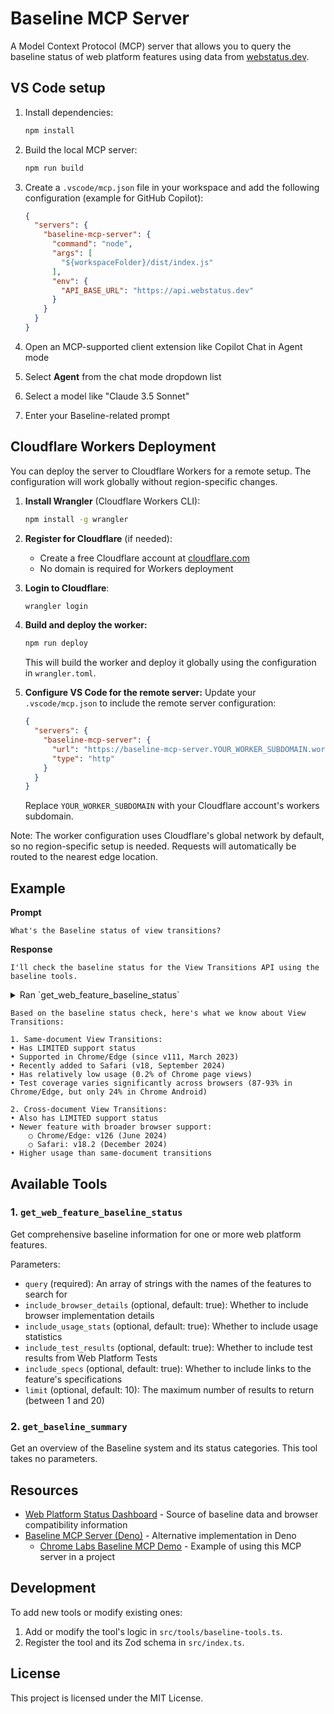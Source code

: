 # Baseline MCP Server

A Model Context Protocol (MCP) server that allows you to query the baseline status of web platform features using data from [webstatus.dev](https://webstatus.dev/).

## VS Code setup

1. Install dependencies:
   ```bash
   npm install
   ```

2. Build the local MCP server:
   ```bash
   npm run build
   ```

3. Create a `.vscode/mcp.json` file in your workspace and add the following configuration (example for GitHub Copilot):
   ```json
   {
     "servers": {
       "baseline-mcp-server": {
         "command": "node",
         "args": [
           "${workspaceFolder}/dist/index.js"
         ],
         "env": {
           "API_BASE_URL": "https://api.webstatus.dev"
         }
       }
     }
   }
   ```

4. Open an MCP-supported client extension like Copilot Chat in Agent mode
5. Select **Agent** from the chat mode dropdown list
6. Select a model like "Claude 3.5 Sonnet"
7. Enter your Baseline-related prompt

## Cloudflare Workers Deployment

You can deploy the server to Cloudflare Workers for a remote setup. The configuration will work globally without region-specific changes.

1. **Install Wrangler** (Cloudflare Workers CLI):
   ```bash
   npm install -g wrangler
   ```

2. **Register for Cloudflare** (if needed):
   - Create a free Cloudflare account at [cloudflare.com](https://cloudflare.com)
   - No domain is required for Workers deployment

3. **Login to Cloudflare**:
   ```bash
   wrangler login
   ```

4. **Build and deploy the worker:**
   ```bash
   npm run deploy
   ```
   This will build the worker and deploy it globally using the configuration in `wrangler.toml`.

5. **Configure VS Code for the remote server:**
   Update your `.vscode/mcp.json` to include the remote server configuration:
   ```json
   {
     "servers": {
       "baseline-mcp-server": {
         "url": "https://baseline-mcp-server.YOUR_WORKER_SUBDOMAIN.workers.dev",
         "type": "http"
       }
     }
   }
   ```
   Replace `YOUR_WORKER_SUBDOMAIN` with your Cloudflare account's workers subdomain.

Note: The worker configuration uses Cloudflare's global network by default, so no region-specific setup is needed. Requests will automatically be routed to the nearest edge location.

## Example

**Prompt**

```
What's the Baseline status of view transitions?
```

**Response**

```
I'll check the baseline status for the View Transitions API using the baseline tools.
```

<details>
<summary>Ran  `get_web_feature_baseline_status`</summary>

**Input**
```json
{
  "query": [
    "view transitions"
  ]
}
```

**Output**

# 🌐 Baseline Status: **view transitions**

Found **2** features:

## 1. Cross-document view transitions

**Status:** ⚠️ **LIMITED**

**Browser Support:**
- **Chrome:** ✅ 6/11/2024 (v126)
- **Chrome Android:** ✅ 6/11/2024 (v126)
- **Edge:** ✅ 6/13/2024 (v126)
- **Safari:** ✅ 12/11/2024 (v18.2)
- **Safari iOS:** ✅ 12/11/2024 (v18.2)

**Usage Statistics:**
- **Chrome:** 10.7649% of daily page views

**Web Platform Tests:**
- **Chrome:** 🟡 82.3% pass rate
- **Chrome Android:** 🟠 66.1% pass rate
- **Edge:** 🟢 90.3% pass rate
- **Firefox:** 🔴 1.6% pass rate
- **Safari:** 🔴 45.2% pass rate

**Specifications:**
1. [View Specification](https://drafts.csswg.org/css-view-transitions-2/#cross-doc-opt-in)

**Recommendation:** 🔴 Consider polyfills or alternatives

---

## 2. View transitions

**Status:** ⚠️ **LIMITED**

**Browser Support:**
- **Chrome:** ✅ 3/7/2023 (v111)
- **Chrome Android:** ✅ 3/7/2023 (v111)
- **Edge:** ✅ 3/13/2023 (v111)
- **Safari:** ✅ 9/16/2024 (v18)
- **Safari iOS:** ✅ 9/16/2024 (v18)

**Usage Statistics:**
- **Chrome:** 0.2001% of daily page views

**Web Platform Tests:**
- **Chrome:** 🟡 87.2% pass rate
- **Chrome Android:** 🔴 23.8% pass rate
- **Edge:** 🟢 93.1% pass rate
- **Firefox:** 🔴 3.3% pass rate
- **Safari:** 🟡 79.8% pass rate

**Specifications:**
1. [View Specification](https://drafts.csswg.org/css-view-transitions-1/)

**Recommendation:** 🔴 Consider polyfills or alternatives

</details>

```
Based on the baseline status check, here's what we know about View Transitions:

1. Same-document View Transitions:
• Has LIMITED support status
• Supported in Chrome/Edge (since v111, March 2023)
• Recently added to Safari (v18, September 2024)
• Has relatively low usage (0.2% of Chrome page views)
• Test coverage varies significantly across browsers (87-93% in Chrome/Edge, but only 24% in Chrome Android)

2. Cross-document View Transitions:
• Also has LIMITED support status
• Newer feature with broader browser support:
    ○ Chrome/Edge: v126 (June 2024)
    ○ Safari: v18.2 (December 2024)
• Higher usage than same-document transitions
```



## Available Tools

### 1. `get_web_feature_baseline_status`

Get comprehensive baseline information for one or more web platform features.

Parameters:
- `query` (required): An array of strings with the names of the features to search for
- `include_browser_details` (optional, default: true): Whether to include browser implementation details
- `include_usage_stats` (optional, default: true): Whether to include usage statistics
- `include_test_results` (optional, default: true): Whether to include test results from Web Platform Tests
- `include_specs` (optional, default: true): Whether to include links to the feature's specifications
- `limit` (optional, default: 10): The maximum number of results to return (between 1 and 20)

### 2. `get_baseline_summary`

Get an overview of the Baseline system and its status categories. This tool takes no parameters.

## Resources

- [Web Platform Status Dashboard](https://webstatus.dev/) - Source of baseline data and browser compatibility information
- [Baseline MCP Server (Deno)](https://github.com/yamanoku/baseline-mcp-server) - Alternative implementation in Deno
  - [Chrome Labs Baseline MCP Demo](https://github.com/GoogleChromeLabs/baseline-demos/tree/main/tooling/mcp) - Example of using this MCP server in a project

## Development

To add new tools or modify existing ones:

1.  Add or modify the tool's logic in `src/tools/baseline-tools.ts`.
2.  Register the tool and its Zod schema in `src/index.ts`.

## License

This project is licensed under the MIT License.
